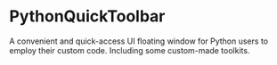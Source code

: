 # PythonQuickToolbar
A convenient and quick-access UI floating window for Python users to employ their custom code. Including some custom-made toolkits.
